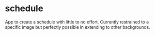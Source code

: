 # schedule
App to create a schedule with little to no effort. Currently restrained to a specific image but perfectly possible in extending to other backgrounds.

